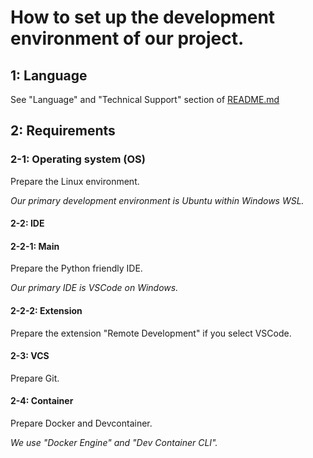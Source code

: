 # How to set up the development environment of our project.

## 1: Language

See "Language" and "Technical Support" section of [README.md](README.md)

## 2: Requirements

### 2-1: Operating system (OS)

Prepare the Linux environment.

_Our primary development environment is Ubuntu within Windows WSL._

#### 2-2: IDE

#### 2-2-1: Main

Prepare the Python friendly IDE.

_Our primary IDE is VSCode on Windows._

#### 2-2-2: Extension

Prepare the extension "Remote Development" if you select VSCode.

#### 2-3: VCS

Prepare Git.

#### 2-4: Container

Prepare Docker and Devcontainer.

_We use "Docker Engine" and "Dev Container CLI"._
